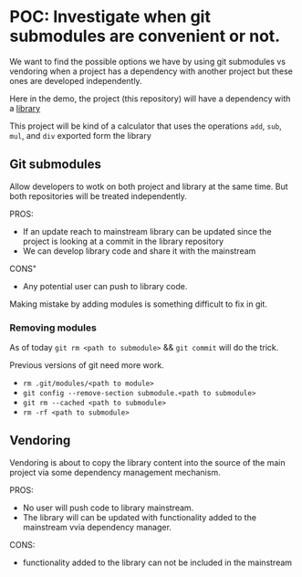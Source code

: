 # POC: Investigate when git submodules are convenient or not.

We want to find the possible options we have by using git submodules vs vendoring when a project has a dependency with another project but these ones are developed independently.

Here in the demo, the project (this repository) will have a dependency with a [library](https://github.com/poc-code-samples/lib-calculator)

This project will be kind of a calculator that uses the operations `add`, `sub`, `mul`, and `div` exported form the library


## Git submodules

Allow developers to wotk on both project and library at the same time. But both repositories will be treated independently.

PROS:
- If an update reach to mainstream library can be updated since the project is looking at a commit in the library repository
- We can develop library code and share it with the mainstream

CONS"
- Any potential user can push to library code.


Making mistake by adding modules is something difficult to fix in git. 

### Removing modules

As of today `git rm <path to submodule>` && `git commit` will do the trick.

Previous versions of git need more work.

- `rm .git/modules/<path to module>`
- `git config --remove-section submodule.<path to submodule>`
- `git rm --cached <path to submodule>`
- `rm -rf <path to submodule>`

## Vendoring

Vendoring is about to copy the library content into the source of the main project via some dependency management mechanism. 

PROS:
- No user will push code to library mainstream.
- The library will can be updated with functionality added to the mainstream vvia dependency manager.

CONS:
- functionality added to the library can not be included in the mainstream
